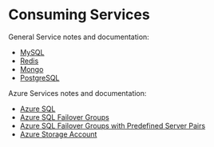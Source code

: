 # Consuming Services 

General Service notes and documentation:
- [MySQL](./mysql-plans-and-config.md)
- [Redis](./redis-plans-and-config.md)
- [Mongo](./mongo-plans-and-config.md)
- [PostgreSQL](./postgresql-plans-and-config.md)

Azure Services notes and documentation:
- [Azure SQL](./mssql-server-plans-and-config.md)
- [Azure SQL Failover Groups](./mssql-db-fog-config.md)
- [Azure SQL Failover Groups with Predefined Server Pairs](./mssql-fog-plans-and-config.md)
- [Azure Storage Account](./azure-storage-account-plans-and-config.md)

